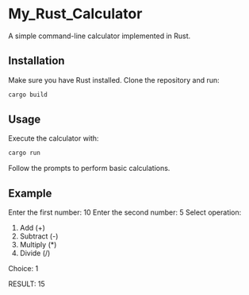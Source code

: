 # My_Rust_Calculator
A simple command-line calculator implemented in Rust.

## Installation

Make sure you have Rust installed. Clone the repository and run:

```bash
cargo build
```

## Usage

Execute the calculator with:

```bash
cargo run
```

Follow the prompts to perform basic calculations.

## Example


Enter the first number: 10
Enter the second number: 5
Select operation:
1. Add (+)
2. Subtract (-)
3. Multiply (*)
4. Divide (/)

Choice: 1

RESULT: 15
